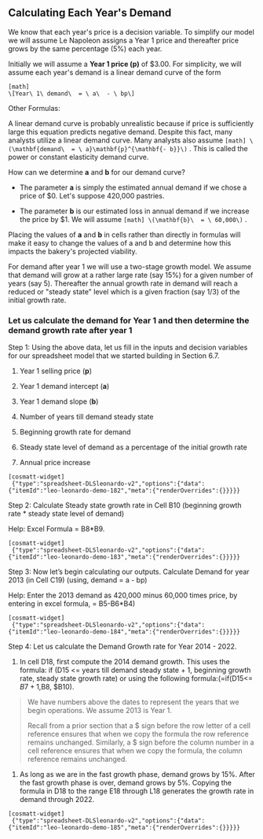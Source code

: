 ## Calculating Each Year's Demand

We know that each year's price is a decision variable. To simplify our model we will assume Le Napoleon assigns a Year 1 price and thereafter price grows by the same percentage (5%) each year.

Initially we will assume a **Year 1 price (p)** of $3.00. For simplicity, we will assume each year's demand is a linear demand curve of the form


```
[math]
\[Year\ 1\ demand\  = \ a\  - \ bp\]
```

Other Formulas:

A linear demand curve is probably unrealistic because if price is sufficiently large this equation predicts negative demand. Despite this fact, many analysts utilize a linear demand curve. Many analysts also assume 
`
[math]
\(\mathbf{demand\  = \ a}\mathbf{p}^{\mathbf{- b}}\)
`
. This is called the power or constant elasticity demand curve.

How can we determine **a** and **b** for our demand curve?

  - The parameter **a** is simply the estimated annual demand if we chose a price of $0. Let's suppose 420,000 pastries.

  - The parameter **b** is our estimated loss in annual demand if we increase the price by $1. We will assume 
    `
    [math]
    \(\mathbf{b}\  = \ 60,000\)
    `
    .

Placing the values of **a** and **b** in cells rather than directly in formulas will make it easy to change the values of a and b and determine how this impacts the bakery's projected viability.

For demand after year 1 we will use a two-stage growth model. We assume that demand will grow at a rather large rate (say 15%) for a given number of years (say 5). Thereafter the annual growth rate in demand will reach a reduced or "steady state" level which is a given fraction (say 1/3) of the initial growth rate.

### Let us calculate the demand for Year 1 and then determine the demand growth rate after year 1 

Step 1: Using the above data, let us fill in the inputs and decision variables for our spreadsheet model that we started building in Section 6.7.

1.  Year 1 selling price (**p**)

2.  Year 1 demand intercept (**a**)

3.  Year 1 demand slope (**b**)

4.  Number of years till demand steady state

5.  Beginning growth rate for demand

6.  Steady state level of demand as a percentage of the initial growth rate

7.  Annual price increase

```
[cosmatt-widget]
 {"type":"spreadsheet-DLSleonardo-v2","options":{"data":{"itemId":"leo-leonardo-demo-182","meta":{"renderOverrides":{}}}}} 
```

Step 2: Calculate Steady state growth rate in Cell B10 (beginning growth rate \* steady state level of demand)

Help: Excel Formula = B8\*B9.

```
[cosmatt-widget]
 {"type":"spreadsheet-DLSleonardo-v2","options":{"data":{"itemId":"leo-leonardo-demo-183","meta":{"renderOverrides":{}}}}} 
```

Step 3: Now let’s begin calculating our outputs. Calculate Demand for year 2013 (in Cell C19) (using, demand = a - bp)

Help: Enter the 2013 demand as 420,000 minus 60,000 times price, by entering in excel formula, = B5-B6\*B4)

```
[cosmatt-widget]
 {"type":"spreadsheet-DLSleonardo-v2","options":{"data":{"itemId":"leo-leonardo-demo-184","meta":{"renderOverrides":{}}}}} 
```

Step 4: Let us calculate the Demand Growth rate for Year 2014 - 2022.

1.  In cell D18, first compute the 2014 demand growth. This uses the formula: if (D15 \<= years till demand steady state + 1, beginning growth rate, steady state growth rate) or using the following formula:(=if(D15\<= $B7+1,$B8, $B10).

> We have numbers above the dates to represent the years that we begin operations. We assume 2013 is Year 1.
> 
> Recall from a prior section that a $ sign before the row letter of a cell reference ensures that when we copy the formula the row reference remains unchanged. Similarly, a $ sign before the column number in a cell reference ensures that when we copy the formula, the column reference remains unchanged.

1.  As long as we are in the fast growth phase, demand grows by 15%. After the fast growth phase is over, demand grows by 5%. Copying the formula in D18 to the range E18 through L18 generates the growth rate in demand through 2022.

```
[cosmatt-widget]
 {"type":"spreadsheet-DLSleonardo-v2","options":{"data":{"itemId":"leo-leonardo-demo-185","meta":{"renderOverrides":{}}}}} 
```
